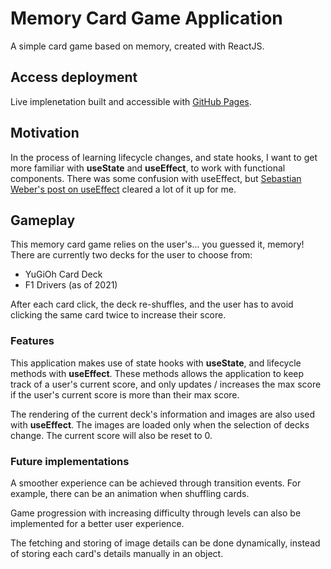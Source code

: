 # Memory Card Game Application

A simple card game based on memory, created with ReactJS.

## Access deployment

Live implenetation built and accessible with [GitHub Pages](https://samuelisch.github.io/memory-card-game/).

## Motivation

In the process of learning lifecycle changes, and state hooks, I want to get more familiar with **useState** and **useEffect**, to work with functional components. There was some confusion with useEffect, but [Sebastian Weber's post on useEffect](https://blog.logrocket.com/guide-to-react-useeffect-hook/) cleared a lot of it up for me.

## Gameplay

This memory card game relies on the user's... you guessed it, memory! There are currently two decks for the user to choose from:
- YuGiOh Card Deck
- F1 Drivers (as of 2021)

After each card click, the deck re-shuffles, and the user has to avoid clicking the same card twice to increase their score.

### Features

This application makes use of state hooks with **useState**, and lifecycle methods with **useEffect**. These methods allows the application to keep track of a user's current score, and only updates / increases the max score if the user's current score is more than their max score.

The rendering of the current deck's information and images are also used with **useEffect**. The images are loaded only when the selection of decks change. The current score will also be reset to 0.

### Future implementations

A smoother experience can be achieved through transition events. For example, there can be an animation when shuffling cards.

Game progression with increasing difficulty through levels can also be implemented for a better user experience.

The fetching and storing of image details can be done dynamically, instead of storing each card's details manually in an object.
